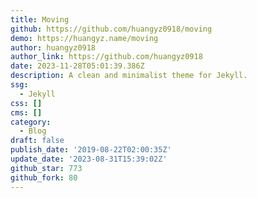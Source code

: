 ```yaml
---
title: Moving
github: https://github.com/huangyz0918/moving
demo: https://huangyz.name/moving
author: huangyz0918
author_link: https://github.com/huangyz0918
date: 2023-11-28T05:01:39.386Z
description: A clean and minimalist theme for Jekyll.
ssg:
  - Jekyll
css: []
cms: []
category:
  - Blog
draft: false
publish_date: '2019-08-22T02:00:35Z'
update_date: '2023-08-31T15:39:02Z'
github_star: 773
github_fork: 80
---
```

